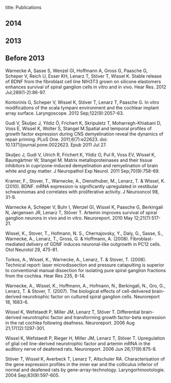 title: Publications

## 2014

## 2013

## Before 2013

Warnecke A, Sasse S, Wenzel GI, Hoffmann A, Gross G, Paasche G, Scheper V, Reich U, Esser KH, Lenarz T, Stöver T, Wissel K. Stable release of BDNF from the fibroblast cell line NIH3T3 grown on silicone elastomers enhances survival of spiral ganglion cells in vitro and in vivo. Hear Res. 2012 Jul;289(1-2):86-97.

Kontorinis G, Scheper V, Wissel K, Stöver T, Lenarz T, Paasche G. In vitro modifications of the scala tympani environment and the cochlear implant array surface. Laryngoscope. 2012 Sep;122(9):2057-63.

Gudi V, Škuljec J, Yildiz Ö, Frichert K, Skripuletz T, Moharregh-Khiabani D, Voss E, Wissel K, Wolter S, Stangel M.Spatial and temporal profiles of growth factor expression during CNS demyelination reveal the dynamics of repair priming. PLoS One. 2011;6(7):e22623. doi: 10.1371/journal.pone.0022623. Epub 2011 Jul 27.

Skuljec J, Gudi V, Ulrich R, Frichert K, Yildiz O, Pul R, Voss EV, Wissel K, Baumgärtner W, Stangel M. Matrix metalloproteinases and their tissue inhibitors in cuprizone-induced demyelination and remyelination of brain white and gray matter. J Neuropathol Exp Neurol. 2011 Sep;70(9):758-69.

Kramer, F., Stover, T., Warnecke, A., Diensthuber, M., Lenarz, T. & Wissel, K. (2010). BDNF. mRNA expression is significantly upregulated in vestibular schwannomas and correlates with proliferative activity. J Neurooncol 98, 31-9.

Warnecke A, Scheper V, Buhr I, Wenzel GI, Wissel K, Paasche G, Berkingali N, Jørgensen JR, Lenarz T, Stöver T. Artemin improves survival of spiral ganglion neurons in vivo and in vitro. Neuroreport. 2010 May 12;21(7):517-21.

Wissel, K., Stover, T., Hofmann, N. S., Chernajovsky, Y., Daly, G., Sasse, S., Warnecke, A., Lenarz, T., Gross, G. & Hoffmann, A. (2008). Fibroblast-mediated delivery of GDNF induces neuronal-like outgrowth in PC12 cells. Otol Neurotol 29, 475-81.

Torkos, A., Wissel, K., Warnecke, A., Lenarz, T. & Stover, T. (2008). Technical report: laser microdissection and pressure catapulting is superior to conventional manual dissection for isolating pure spiral ganglion fractions from the cochlea. Hear Res 235, 8-14.

Warnecke, A., Wissel, K., Hoffmann, A., Hofmann, N., Berkingali, N., Gro, G., Lenarz, T. & Stover, T. (2007). The biological effects of cell-delivered brain-derived neurotrophic factor on cultured spiral ganglion cells. Neuroreport 18, 1683-6.

Wissel K, Wefstaedt P, Miller JM, Lenarz T, Stöver T. Differential brain-derived neurotrophic factor and transforming growth factor-beta expression in the rat cochlea following deafness. Neuroreport. 2006 Aug 21;17(12):1297-301.

Wissel K, Wefstaedt P, Rieger H, Miller JM, Lenarz T, Stöver T. Upregulation of glial cell line-derived neurotrophic factor and artemin mRNA in the auditory nerve of deafened rats. Neuroreport. 2006 Jun 26;17(9):875-8.

Stöver T, Wissel K, Averbeck T, Lenarz T, Altschuler RA. Characterisation of the gene expression profiles in the inner ear and the colliculus inferior of normal and deafened rats by gene-array-technology. Laryngorhinootologie. 2004 Sep;83(9):597-605.